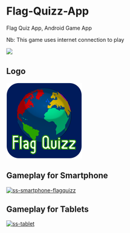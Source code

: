 # Flag-Quizz-App
Flag Quiz App, Android Game App
<p color="red">Nb: This game uses internet connection to play</p>

<a href="https://play.google.com/store/apps/details?id=com.keecoding.flagquizz"><img src="https://play.google.com/intl/id/badges/static/images/badges/en_badge_web_generic.png" width="200"/></a>

## Logo
<img src="https://github.com/riskiilyas/Flag-Quizz-Android-Game/blob/master/app/src/main/res/drawable/flag_quizz_icon.png" alt="flag-quizz-icon-512" border="0" width="200">

## Gameplay for Smartphone
<a href="https://ibb.co/yqBf6hD"><img src="https://i.ibb.co/Xtk27y9/ss-smartphone-flagquizz.png" alt="ss-smartphone-flagquizz" border="0"></a>

## Gameplay for Tablets
<a href="https://ibb.co/F36XL7w"><img src="https://i.ibb.co/sRjCd3w/ss-tablet.png" alt="ss-tablet" border="0"></a>

